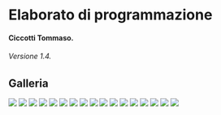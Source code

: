 # Elaborato di programmazione
#### Ciccotti Tommaso.
###### Versione 1.4.

## Galleria

![](/Screenshots/Screenshot(44).jpg)
![](/Screenshots/Screenshot(21).jpg)
![](/Screenshots/Screenshot(25).jpg)
![](/Screenshots/Screenshot(26).jpg)
![](/Screenshots/Screenshot(28).jpg)
![](/Screenshots/Screenshot(29).jpg)
![](/Screenshots/Screenshot(30).jpg)
![](/Screenshots/Screenshot(32).jpg)
![](/Screenshots/Screenshot(33).jpg)
![](/Screenshots/Screenshot(35).jpg)
![](/Screenshots/Screenshot(36).jpg)
![](/Screenshots/Screenshot(37).jpg)
![](/Screenshots/Screenshot(38).jpg)
![](/Screenshots/Screenshot(43).jpg)
![](/Screenshots/Screenshot(39).jpg)
![](/Screenshots/Screenshot(40).jpg)
![](/Screenshots/Screenshot(42).jpg)
